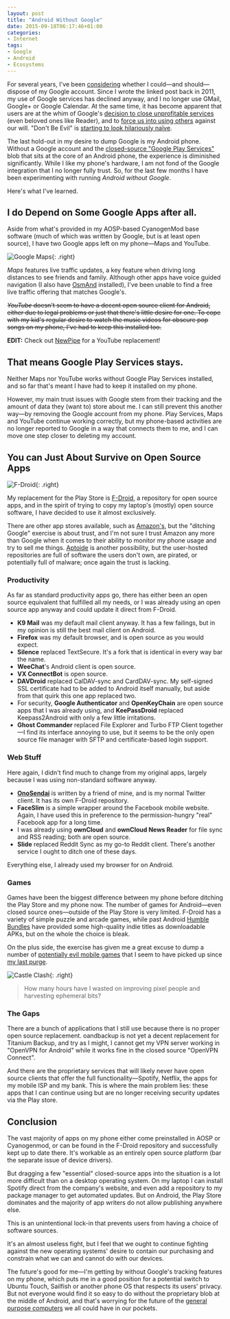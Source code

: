 ```yaml
---
layout: post
title: "Android Without Google"
date: 2015-09-18T06:17:46+01:00
categories:
- Internet
tags:
- Google
- Android
- Ecosystems
---
```


For several years, I've been [considering](/blog/could-i-live-without/) whether I could&mdash;and should&mdash;dispose of my Google account. Since I wrote the linked post back in 2011, my use of Google services has declined anyway, and I no longer use GMail, Google+ or Google Calendar. At the same time, it has become apparent that users are at the whim of Google's [decision to close unprofitable services](/blog/google-reader-vs-do-no-evil/) (even beloved ones like Reader), and to [force us into using others](http://phandroid.com/2013/11/11/do-you-hate-the-new-google-youtube-comments/) against our will. "Don't Be Evil" is [starting to look hilariously na&iuml;ve](http://gizmodo.com/5878987/its-official-google-is-evil-now).

The last hold-out in my desire to dump Google is my Android phone. Without a Google account and the [closed-source "Google Play Services"](http://arstechnica.com/gadgets/2013/10/googles-iron-grip-on-android-controlling-open-source-by-any-means-necessary/) blob that sits at the core of an Android phone, the experience is diminished significantly. While I like my phone's hardware, I am not fond of the Google integration that I no longer fully trust. So, for the last few months I have been experimenting with running *Android without Google*.

Here's what I've learned.

## I do Depend on Some Google Apps after all.

Aside from what's provided in my AOSP-based CyanogenMod base software (much of which was written by Google, but is at least open source), I have two Google apps left on my phone&mdash;Maps and YouTube.

![Google Maps](/blog/2015/maps.jpg){: .right}

*Maps* features live traffic updates, a key feature when driving long distances to see friends and family. Although other apps have voice guided navigation (I also have [OsmAnd](http://osmand.net/) installed), I've been unable to find a free live traffic offering that matches Google's.

<strike><i>YouTube</i> doesn't seem to have a decent open source client for Android, either due to legal problems or just that there's little desire for one. To cope with my kid's regular desire to watch the music videos for obscure pop songs on my phone, I've had to keep this installed too.</strike>

**EDIT:** Check out [NewPipe](https://f-droid.org/repository/browse/?fdid=org.schabi.newpipe) for a YouTube replacement!

## That means Google Play Services stays.

Neither Maps nor YouTube works without Google Play Services installed, and so far that's meant I have had to keep it installed on my phone.

However, my main trust issues with Google stem from their tracking and the amount of data they (want to) store about me. I can still prevent this another way&mdash;by removing the Google account from my phone. Play Services, Maps and YouTube continue working correctly, but my phone-based activities are no longer reported to Google in a way that connects them to me, and I can move one step closer to deleting my account.

## You can Just About Survive on Open Source Apps

![F-Droid](/blog/2015/fdroid.png){: .right}

My replacement for the Play Store is [F-Droid](https://f-droid.org/), a repository for open source apps, and in the spirit of trying to copy my laptop's (mostly) open source software, I have decided to use it almost exclusively.

There are other app stores available, such as [Amazon's](http://www.amazon.com/appstore), but the "ditching Google" exercise is about trust, and I'm not sure I trust Amazon any more than Google when it comes to their ability to monitor my phone usage and try to sell me things. [Aptoide](http://www.aptoide.com/) is another possibility, but the user-hosted repositories are full of software the users don't own, are pirated, or potentially full of malware; once again the trust is lacking.

### Productivity

As far as standard productivity apps go, there has either been an open source equivalent that fulfilled all my needs, or I was already using an open source app anyway and could update it direct from F-Droid.

* **K9 Mail** was my default mail client anyway. It has a few failings, but in my opinion is still the best mail client on Android.
* **Firefox** was my default browser, and is open source as you would expect.
* **Silence** replaced TextSecure. It's a fork that is identical in every way bar the name.
* **WeeChat**'s Android client is open source.
* **VX ConnectBot** is open source.
* **DAVDroid** replaced CalDAV-sync and CardDAV-sync. My self-signed SSL certificate had to be added to Android itself manually, but aside from that quirk this one app replaced two.
* For security, **Google Authenticator** and **OpenKeyChain** are open source apps that I was already using, and **KeePassDroid** replaced Keepass2Android with only a few little irritations.
* **Ghost Commander** replaced File Explorer and Turbo FTP Client together&mdash;I find its interface annoying to use, but it seems to be the only open source file manager with SFTP and certificate-based login support.

### Web Stuff

Here again, I didn't find much to change from my original apps, largely because I was using non-standard software anyway.

* [**OnoSendai**](http://onosendai.mobi) is written by a friend of mine, and is my normal Twitter client. It has its own F-Droid repository.
* **FaceSlim** is a simple wrapper around the Facebook mobile website. Again, I have used this in preference to the permission-hungry "real" Facebook app for a long time.
* I was already using **ownCloud** and **ownCloud News Reader** for file sync and RSS reading; both are open source.
* **Slide** replaced Reddit Sync as my go-to Reddit client. There's another service I ought to ditch one of these days.

Everything else, I already used my browser for on Android.

### Games

Games have been the biggest difference between my phone before ditching the Play Store and my phone now. The number of games for Android&mdash;even closed source ones&mdash;outside of the Play Store is very limited. F-Droid has a variety of simple puzzle and arcade games, while past Android [Humble Bundles](http://humblebundle.com) have provided some high-quality indie titles as downloadable APKs, but on the whole the choice is bleak.

On the plus side, the exercise has given me a great excuse to dump a number of [potentially evil mobile games](http://t.co/roC1ymlMsm) that I seem to have picked up since [my last purge](/blog/on-game-design-time-to-quit/).

![Castle Clash](/blog/2015/castleclash.png){: .right}

> How many hours have I wasted on improving pixel people and harvesting ephemeral bits?

### The Gaps

There are a bunch of applications that I still use because there is no proper open source replacement. oandbackup is not yet a decent replacement for Titanium Backup, and try as I might, I cannot get my VPN server working in "OpenVPN for Android" while it works fine in the closed source "OpenVPN Connect".

And there are the proprietary services that will likely never have open source clients that offer the full functionality&mdash;Spotify, Netflix, the apps for my mobile ISP and my bank. This is where the main problem lies: these apps that I can continue using but are no longer receiving security updates via the Play store.

## Conclusion

The vast majority of apps on my phone either come preinstalled in AOSP or Cyanogenmod, or can be found in the F-Droid repository and successfully kept up to date there. It's workable as an entirely open source platform (bar the separate issue of device drivers).

But dragging a few "essential" closed-source apps into the situation is a lot more difficult than on a desktop operating system. On my laptop I can install Spotify direct from the company's website, and even add a repository to my package manager to get automated updates. But on Android, the Play Store dominates and the majority of app writers do not allow publishing anywhere else.

This is an unintentional lock-in that prevents users from having a choice of software sources.

It's an almost useless fight, but I feel that we ought to continue fighting against the new operating systems' desire to contain our purchasing and constrain what we can and cannot do with our devices.

The future's good for me&mdash;I'm getting by without Google's tracking features on my phone, which puts me in a good position for a potential switch to Ubuntu Touch, Sailfish or another phone OS that respects its users' privacy. But not everyone would find it so easy to do without the proprietary blob at the middle of Android, and that's worrying for the future of the [general purpose computers](/blog/the-need-for-mobile-general-computation-aka-why-im-stuck-with-android/) we all could have in our pockets.
